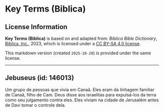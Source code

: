 # Key Terms (Biblica)

## License Information

**Key Terms (Biblica)** is based on and adapted from: _Biblica Bible Dictionary_, [Biblica, Inc.](https://www.biblica.com/), 2023, which is licensed under a [CC BY-SA 4.0 license](https://creativecommons.org/licenses/by-sa/4.0/legalcode.en).

This markdown version (created `2025-10-20`) is provided under the same license.



--------------------------------

## Jebuseus (id: 146013)

Um grupo de pessoas que vivia em Canaã. Eles eram da linhagem familiar de Canaã, filho de Cam. Deus disse aos israelitas para expulsá\-los da terra como seu julgamento contra eles. Eles viviam na cidade de Jerusalém antes de Davi tomar o controle dela.


